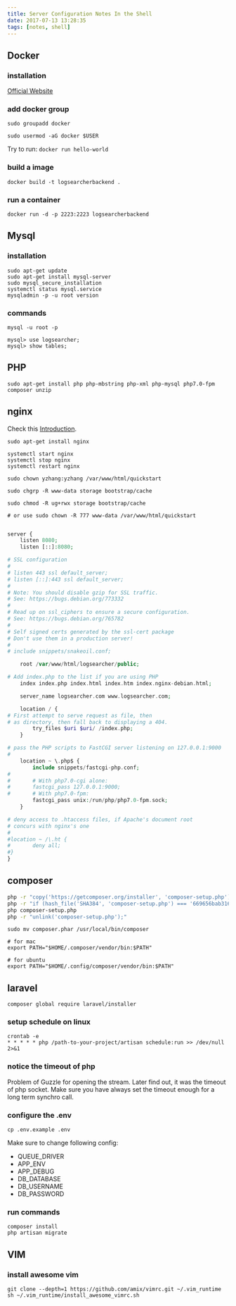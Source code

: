```yaml
---
title: Server Configuration Notes In the Shell
date: 2017-07-13 13:28:35
tags: [notes, shell]
---
```


<!-- toc -->

## Docker

### installation

[Official Website](https://docs.docker.com/engine/installation/linux/docker-ce/ubuntu)


### add docker group

`sudo groupadd docker`

`sudo usermod -aG docker $USER`

Try to run: `docker run hello-world`

### build a image

`docker build -t logsearcherbackend .`

### run a container

`docker run -d -p 2223:2223 logsearcherbackend`


## Mysql

### installation
```
sudo apt-get update
sudo apt-get install mysql-server
sudo mysql_secure_installation
systemctl status mysql.service
mysqladmin -p -u root version
```

### commands

```
mysql -u root -p
```

```
mysql> use logsearcher;
mysql> show tables;
```

## PHP

```
sudo apt-get install php php-mbstring php-xml php-mysql php7.0-fpm composer unzip
```

## nginx

Check this [Introduction](https://www.digitalocean.com/community/tutorials/how-to-deploy-a-laravel-application-with-nginx-on-ubuntu-16-04).

```
sudo apt-get install nginx

systemctl start nginx
systemctl stop nginx
systemctl restart nginx

sudo chown yzhang:yzhang /var/www/html/quickstart

sudo chgrp -R www-data storage bootstrap/cache

sudo chmod -R ug+rwx storage bootstrap/cache

# or use sudo chown -R 777 www-data /var/www/html/quickstart

```


```php /etc/nginx/conf.d/logsearcher.com

server {
    listen 8080;
    listen [::]:8080;

# SSL configuration
#
# listen 443 ssl default_server;
# listen [::]:443 ssl default_server;
#
# Note: You should disable gzip for SSL traffic.
# See: https://bugs.debian.org/773332
#
# Read up on ssl_ciphers to ensure a secure configuration.
# See: https://bugs.debian.org/765782
#
# Self signed certs generated by the ssl-cert package
# Don't use them in a production server!
#
# include snippets/snakeoil.conf;

    root /var/www/html/logsearcher/public;

# Add index.php to the list if you are using PHP
    index index.php index.html index.htm index.nginx-debian.html;

    server_name logsearcher.com www.logsearcher.com;

    location / {
# First attempt to serve request as file, then
# as directory, then fall back to displaying a 404.
        try_files $uri $uri/ /index.php;
    }

# pass the PHP scripts to FastCGI server listening on 127.0.0.1:9000
#
    location ~ \.php$ {
        include snippets/fastcgi-php.conf;
#
#       # With php7.0-cgi alone:
#       fastcgi_pass 127.0.0.1:9000;
#       # With php7.0-fpm:
        fastcgi_pass unix:/run/php/php7.0-fpm.sock;
    }

# deny access to .htaccess files, if Apache's document root
# concurs with nginx's one
#
#location ~ /\.ht {
#       deny all;
#}
}

```

## composer

```bash
php -r "copy('https://getcomposer.org/installer', 'composer-setup.php');"
php -r "if (hash_file('SHA384', 'composer-setup.php') === '669656bab3166a7aff8a7506b8cb2d1c292f042046c5a994c43155c0be6190fa0355160742ab2e1c88d40d5be660b410') { echo 'Installer verified'; } else { echo 'Installer corrupt'; unlink('composer-setup.php'); } echo PHP_EOL;"
php composer-setup.php
php -r "unlink('composer-setup.php');"
```

```
sudo mv composer.phar /usr/local/bin/composer
```

```vim .bashrc
# for mac
export PATH="$HOME/.composer/vendor/bin:$PATH"

# for ubuntu 
export PATH="$HOME/.config/composer/vendor/bin:$PATH"
```

## laravel

```
composer global require laravel/installer

```

### setup schedule on linux

```
crontab -e
* * * * * php /path-to-your-project/artisan schedule:run >> /dev/null 2>&1
```


### notice the timeout of php

Problem of Guzzle for opening the stream. Later find out, it was the timeout of php socket.
Make sure you have always set the timeout enough for a long term synchro call.


### configure the .env


```
cp .env.example .env

```


Make sure to change following config:

- QUEUE_DRIVER
- APP_ENV
- APP_DEBUG
- DB_DATABASE
- DB_USERNAME
- DB_PASSWORD

### run commands

```
composer install
php artisan migrate
```

## VIM

### install awesome vim

```
git clone --depth=1 https://github.com/amix/vimrc.git ~/.vim_runtime
sh ~/.vim_runtime/install_awesome_vimrc.sh
```


